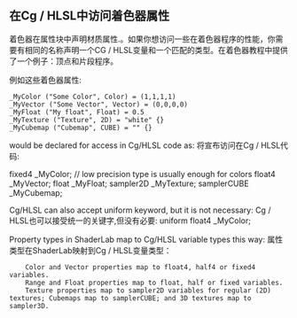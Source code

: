 ## 在Cg / HLSL中访问着色器属性

着色器在属性块中声明材质属性.。如果你想访问一些在着色器程序的性能，你需要有相同的名称声明一个CG / HLSL变量和一个匹配的类型。在着色器教程中提供了一个例子：顶点和片段程序。


例如这些着色器属性:
```
_MyColor ("Some Color", Color) = (1,1,1,1) 
_MyVector ("Some Vector", Vector) = (0,0,0,0) 
_MyFloat ("My float", Float) = 0.5 
_MyTexture ("Texture", 2D) = "white" {} 
_MyCubemap ("Cubemap", CUBE) = "" {} 
```

would be declared for access in Cg/HLSL code as:
将宣布访问在Cg / HLSL代码:

fixed4 _MyColor; // low precision type is usually enough for colors
float4 _MyVector;
float _MyFloat; 
sampler2D _MyTexture;
samplerCUBE _MyCubemap;

Cg/HLSL can also accept uniform keyword, but it is not necessary:
Cg / HLSL也可以接受统一的关键字,但没有必要:
uniform float4 _MyColor;

Property types in ShaderLab map to Cg/HLSL variable types this way:
属性类型在ShaderLab映射到Cg / HLSL变量类型：

		Color and Vector properties map to float4, half4 or fixed4 variables.
		Range and Float properties map to float, half or fixed variables.
		Texture properties map to sampler2D variables for regular (2D) textures; Cubemaps map to samplerCUBE; and 3D textures map to sampler3D.

